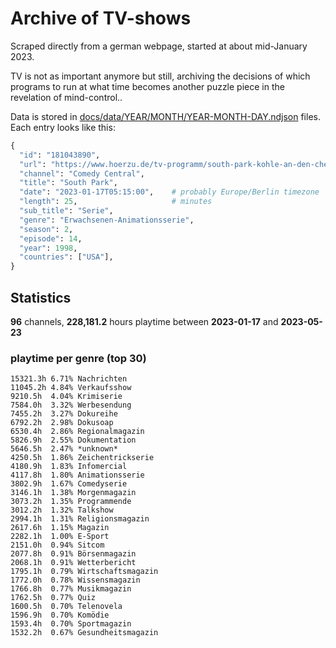 # Archive of TV-shows

Scraped directly from a german webpage, started at about mid-January 2023.

TV is not as important anymore but still, archiving the decisions of which programs to run at what time
becomes another puzzle piece in the revelation of mind-control.. 

Data is stored in [docs/data/YEAR/MONTH/YEAR-MONTH-DAY.ndjson](docs/data/) files. 
Each entry looks like this:

```python
{
  "id": "181043890", 
  "url": "https://www.hoerzu.de/tv-programm/south-park-kohle-an-den-chefkoch/bid_181043890/", 
  "channel": "Comedy Central", 
  "title": "South Park", 
  "date": "2023-01-17T05:15:00",    # probably Europe/Berlin timezone 
  "length": 25,                     # minutes 
  "sub_title": "Serie", 
  "genre": "Erwachsenen-Animationsserie", 
  "season": 2, 
  "episode": 14, 
  "year": 1998, 
  "countries": ["USA"],
}
```

## Statistics

**96** channels, **228,181.2** hours playtime between **2023-01-17** and **2023-05-23**


### playtime per genre (top 30)

    15321.3h 6.71% Nachrichten
    11045.2h 4.84% Verkaufsshow
    9210.5h  4.04% Krimiserie
    7584.0h  3.32% Werbesendung
    7455.2h  3.27% Dokureihe
    6792.2h  2.98% Dokusoap
    6530.4h  2.86% Regionalmagazin
    5826.9h  2.55% Dokumentation
    5646.5h  2.47% *unknown*
    4250.5h  1.86% Zeichentrickserie
    4180.9h  1.83% Infomercial
    4117.8h  1.80% Animationsserie
    3802.9h  1.67% Comedyserie
    3146.1h  1.38% Morgenmagazin
    3073.2h  1.35% Programmende
    3012.2h  1.32% Talkshow
    2994.1h  1.31% Religionsmagazin
    2617.6h  1.15% Magazin
    2282.1h  1.00% E-Sport
    2151.0h  0.94% Sitcom
    2077.8h  0.91% Börsenmagazin
    2068.1h  0.91% Wetterbericht
    1795.1h  0.79% Wirtschaftsmagazin
    1772.0h  0.78% Wissensmagazin
    1766.8h  0.77% Musikmagazin
    1762.5h  0.77% Quiz
    1600.5h  0.70% Telenovela
    1596.9h  0.70% Komödie
    1593.4h  0.70% Sportmagazin
    1532.2h  0.67% Gesundheitsmagazin
